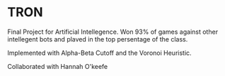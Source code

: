# TRON
Final Project for Artificial Intellegence. Won 93% of games against other intellegent bots and plaved in the top persentage of the class. 

Implemented with Alpha-Beta Cutoff and the Voronoi Heuristic. 

Collaborated with Hannah O'keefe 
